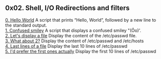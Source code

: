 ## 0x02. Shell, I/O Redirections and filters       
[0. Hello World]() A script that prints “Hello, World”, followed by a new line to the standard output.       
[1. Confused smiley]() A script that displays a confused smiley "(Ôo)'.          
[2. Let's display a file]() Display the content of the /etc/passwd file.         
[3. What about 2?]() Display the content of /etc/passwd and /etc/hosts      
[4. Last lines of a file]() Display the last 10 lines of /etc/passwd       
[5. I'd prefer the first ones actually]() Display the first 10 lines of /etc/passwd       

